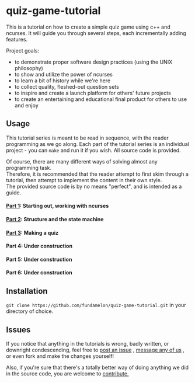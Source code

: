 # quiz-game-tutorial
This is a tutorial on how to create a simple quiz game using c++ and ncurses.
It will guide you through several steps, each incrementally adding features.

Project goals:
- to demonstrate proper software design practices (using the UNIX philosophy)
- to show and utilize the power of ncurses
- to learn a bit of history while we're here
- to collect quality, fleshed-out question sets
- to inspire and create a launch platform for others' future projects
- to create an entertaining and educational final product for others to use and enjoy


## Usage
This tutorial series is meant to be read in sequence, with the reader programming as we go along.
Each part of the tutorial series is an individual project - you can ```make``` and run it if you wish.  All source code is provided.

Of course, there are many different ways of solving almost any programming task.  
Therefore, it is recommended that the reader attempt to first skim through a tutorial, then attempt to implement the content in their own style.  
The provided source code is by no means "perfect", and is intended as a guide.


#### [Part 1](part1): Starting out, working with ncurses


#### [Part 2](part2): Structure and the state machine


#### [Part 3](part3): Making a quiz


#### Part 4: Under construction


#### Part 5: Under construction


#### Part 6: Under construction


## Installation
```git clone https://github.com/fundamelon/quiz-game-tutorial.git``` in your directory of choice.

## Issues
If you notice that anything in the tutorials is wrong, badly written, or downright condescending, feel free to
[post an issue](https://github.com/fundamelon/quiz-game-tutorial/issues?q=is%3Aopen+is%3Aissue)
, 
[message any of us](https://github.com/fundamelon/quiz-game-tutorial/network/members)
, or even fork and make the changes yourself!

Also, if you're sure that there's a totally better way of doing anything we did in the source code, you are welcome to [contribute.](https://github.com/fundamelon/quiz-game-tutorial/pulls)
